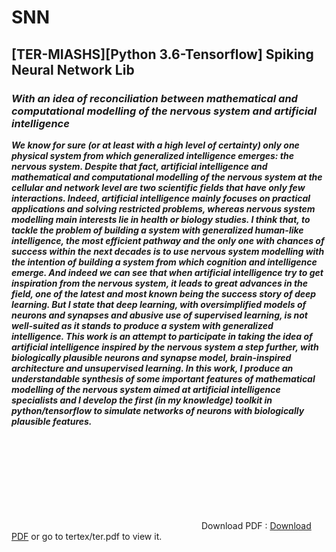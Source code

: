 # SNN
## [TER-MIASHS][Python 3.6-Tensorflow] Spiking Neural Network Lib

### _With an idea of reconciliation between mathematical and computational modelling of the nervous system and artificial intelligence_

___We know for sure (or at least with a high level of certainty) only one physical system from which generalized intelligence emerges: the nervous system. Despite that fact, artificial intelligence and mathematical and computational  modelling of the nervous system at the cellular and network level are two scientific fields that have only few interactions. Indeed, artificial intelligence mainly focuses on practical applications and solving restricted problems, whereas nervous system modelling main interests lie in health or biology studies. I think that, to tackle the problem of building a system with generalized human-like intelligence, the most efficient pathway and the only one with chances of success within the next decades is to use nervous system modelling with the intention of building a system from which cognition and intelligence emerge. And indeed we can see that when artificial intelligence try to get inspiration from the nervous system, it leads to great advances in the field, one of the latest and most known being the success story of deep learning. But I state that deep learning, with oversimplified models of neurons and synapses and abusive use of supervised learning, is not well-suited as it stands to produce a system with generalized intelligence. This work is an attempt to participate in taking the idea of artificial intelligence inspired by the nervous system a step further, with biologically plausible neurons and synapse model, brain-inspired architecture and unsupervised learning. In this work, I produce an understandable synthesis of some important features of mathematical modelling of the nervous system aimed at artificial intelligence specialists and I develop the first (in my knowledge) toolkit in python/tensorflow to simulate networks of neurons with biologically plausible features.___

<object data="https://github.com/ArnoGranier/SNN/files/2000196/ter.pdf" type="application/pdf" width="700px" height="700px">
    <embed src="https://github.com/ArnoGranier/SNN/files/2000196/ter.pdf">
        Download PDF : <a href="https://github.com/ArnoGranier/SNN/files/2000196/ter.pdf">Download PDF</a> or go to tertex/ter.pdf to view it.</p>
    </embed>
</object>
